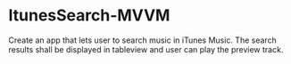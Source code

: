 # ItunesSearch-MVVM
Create an app that lets user to search music in iTunes Music. The search results shall be displayed in tableview and user can play the preview track.
